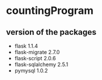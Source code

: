 # countingProgram

## version of the packages
- flask 1.1.4
- flask-migrate 2.7.0
- flask-script 2.0.6
- flask-sqlalchemy 2.5.1
- pymysql 1.0.2
